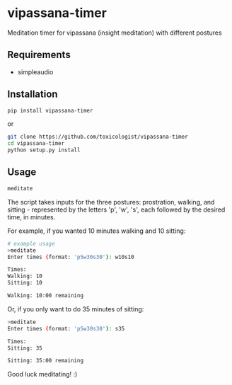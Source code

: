 # vipassana-timer
Meditation timer for vipassana (insight meditation) with different postures

## Requirements
 - simpleaudio

## Installation
```sh
pip install vipassana-timer
```

or

```sh
git clone https://github.com/toxicologist/vipassana-timer
cd vipassana-timer
python setup.py install
```

## Usage
```sh
meditate
```

The script takes inputs for the three postures: prostration, walking, and sitting -
represented by the letters 'p', 'w', 's', each followed by the desired time, in minutes.

For example, if you wanted 10 minutes walking and 10 sitting:
```sh
# example usage
>meditate
Enter times (format: 'p5w30s30'): w10s10

Times:
Walking: 10
Sitting: 10

Walking: 10:00 remaining
```

Or, if you only want to do 35 minutes of sitting:
```sh
>meditate
Enter times (format: 'p5w30s30'): s35

Times:
Sitting: 35

Sitting: 35:00 remaining
```

Good luck meditating! :)
